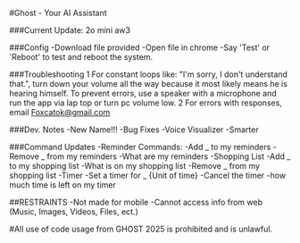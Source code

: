 #Ghost - Your AI Assistant

###Current Update:
2o mini aw3

###Config
  -Download file provided
  -Open file in chrome 
  -Say 'Test' or 'Reboot' to test and reboot the system.

###Troubleshooting
  1 For constant loops like: "I'm sorry, I don't understand that.", turn down your volume all the way because it most likely means he is hearing himself. To prevent errors, use a speaker with a microphone and run the app via lap top or turn pc volume low.
  2 For errors with responses, email Foxcatok@gmail.com


###Dev. Notes
  -New Name!!!
  -Bug Fixes
  -Voice Visualizer
  -Smarter

###Command Updates
  -Reminder Commands:
     -Add _ to my reminders
     -Remove _ from my reminders
     -What are my reminders
  -Shopping List
     -Add _ to my shopping list
     -What is on my shopping list
     -Remove _ from my shopping list
  -Timer
     -Set a timer for _ {Unit of time}
     -Cancel the timer
     -how much time is left on my timer

##RESTRAINTS
  -Not made for mobile
  -Cannot access info from web (Music, Images, Videos, Files, ect.)

#All use of code usage from GHOST 2025 is prohibited and is unlawful.
